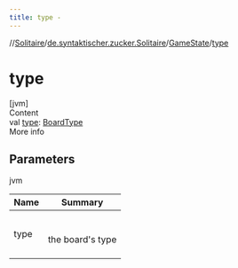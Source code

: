 ```yaml
---
title: type -
---
```

//[Solitaire](../../index.md)/[de.syntaktischer.zucker.Solitaire](../index.md)/[GameState](index.md)/[type](type.md)



# type  
[jvm]  
Content  
val [type](type.md): [BoardType](../-board-type/index.md)  
More info  


## Parameters  
  
jvm  
  
|  Name|  Summary| 
|---|---|
| <a name="de.syntaktischer.zucker.Solitaire/GameState/type/#/PointingToDeclaration/"></a>type| <a name="de.syntaktischer.zucker.Solitaire/GameState/type/#/PointingToDeclaration/"></a><br><br>the board's type<br><br>
  
  



